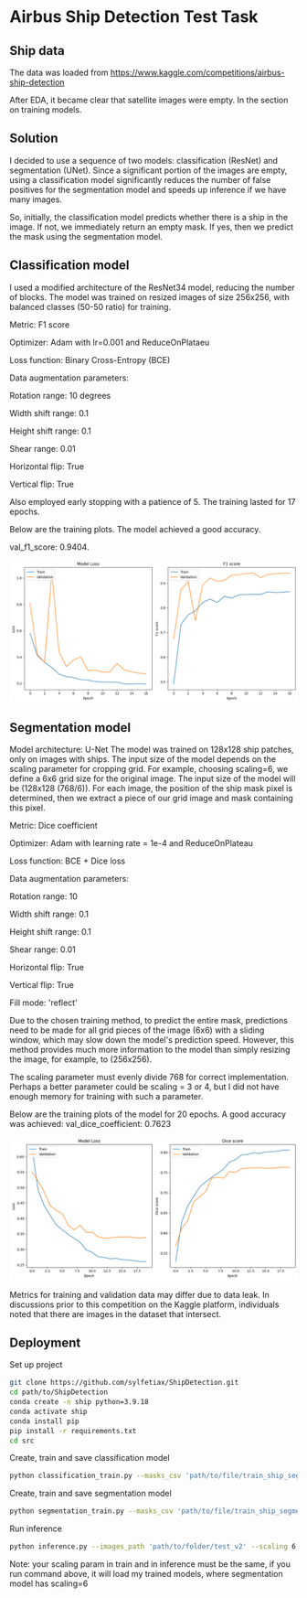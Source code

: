 
# Airbus Ship Detection Test Task

## Ship data

The data was loaded from https://www.kaggle.com/competitions/airbus-ship-detection

After EDA, it became clear that satellite images were empty. In the section on training models.

## Solution

I decided to use a sequence of two models: classification (ResNet) and segmentation (UNet). Since a significant portion of the images are empty, using a classification model significantly reduces the number of false positives for the segmentation model and speeds up inference if we have many images.

So, initially, the classification model predicts whether there is a ship in the image. If not, we immediately return an empty mask. If yes, then we predict the mask using the segmentation model.

## Classification model
I used a modified architecture of the ResNet34 model, reducing the number of blocks. The model was trained on resized images of size 256x256, with balanced classes (50-50 ratio) for training.

Metric: F1 score

Optimizer: Adam with lr=0.001 and ReduceOnPlataeu

Loss function: Binary Cross-Entropy (BCE)

Data augmentation parameters:

Rotation range: 10 degrees

Width shift range: 0.1

Height shift range: 0.1

Shear range: 0.01

Horizontal flip: True

Vertical flip: True

Also employed early stopping with a patience of 5. The training lasted for 17 epochs.

Below are the training plots. The model achieved a good accuracy.

val_f1_score: 0.9404.

![Classification model](./images/loss_clf.png)

## Segmentation model

Model architecture: U-Net
The model was trained on 128x128 ship patches, only on images with ships.
The input size of the model depends on the scaling parameter for cropping grid. For example, choosing scaling=6, we define a 6x6 grid size for the original image. The input size of the model will be (128x128 (768/6)). For each image, the position of the ship mask pixel is determined, then we extract a piece of our grid image and mask containing this pixel.

Metric: Dice coefficient

Optimizer: Adam with learning rate = 1e-4 and ReduceOnPlateau

Loss function: BCE + Dice loss

Data augmentation parameters:

Rotation range: 10

Width shift range: 0.1

Height shift range: 0.1

Shear range: 0.01

Horizontal flip: True

Vertical flip: True

Fill mode: 'reflect'

Due to the chosen training method, to predict the entire mask, predictions need to be made for all grid pieces of the image (6x6) with a sliding window, which may slow down the model's prediction speed. However, this method provides much more information to the model than simply resizing the image, for example, to (256x256).

The scaling parameter must evenly divide 768 for correct implementation. Perhaps a better parameter could be scaling = 3 or 4, but I did not have enough memory for training with such a parameter.

Below are the training plots of the model for 20 epochs. A good accuracy was achieved:
val_dice_coefficient: 0.7623

![Segmentation model](./images/loss_seg.png)

Metrics for training and validation data may differ due to data leak. In discussions prior to this competition on the Kaggle platform, individuals noted that there are images in the dataset that intersect.

## Deployment

Set up project

```bash
git clone https://github.com/sylfetiax/ShipDetection.git
cd path/to/ShipDetection
conda create -n ship python=3.9.18
conda activate ship
conda install pip
pip install -r requirements.txt
cd src
```

Create, train and save classification model
```bash
python classification_train.py --masks_csv 'path/to/file/train_ship_segmentations_v2.csv' --images_path 'path/to/folder/train_v2' --epochs 20 --save_path 'path/to/save/model/classification_model.keras'
```

Create, train and save segmentation model
```bash
python segmentation_train.py --masks_csv 'path/to/file/train_ship_segmentations_v2.csv' --images_path 'path/to/folder/train_v2' --epochs 20 --scaling 6 --save_path 'path/to/save/model/segmentation_model.keras'
```

Run inference
```bash
python inference.py --images_path 'path/to/folder/test_v2' --scaling 6
```
Note: your scaling param in train and in inference must be the same, if you run command above, it will load my trained models, where segmentation model has scaling=6

